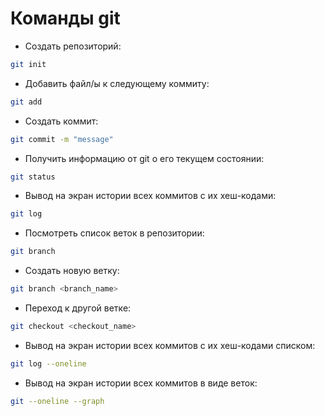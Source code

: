 # Команды git

- Создать репозиторий:
```sh 
git init
```

- Добавить файл/ы к следующему коммиту: 
```sh
git add
```
- Создать коммит: 
```sh
git commit -m "message"
```
- Получить информацию от git о его текущем состоянии: 
```sh
git status
```
- Вывод на экран истории всех коммитов с их хеш-кодами:
```sh
git log
```
- Посмотреть список веток в репозитории: 
```sh
git branch
```
- Создать новую ветку:
```sh
git branch <branch_name>
```
- Переход к другой ветке: 
```sh
git checkout <checkout_name>
```
- Вывод на экран истории всех коммитов с их хеш-кодами списком:
```sh
git log --oneline
```
- Вывод на экран истории всех коммитов в виде веток:
```sh
git --oneline --graph
```
